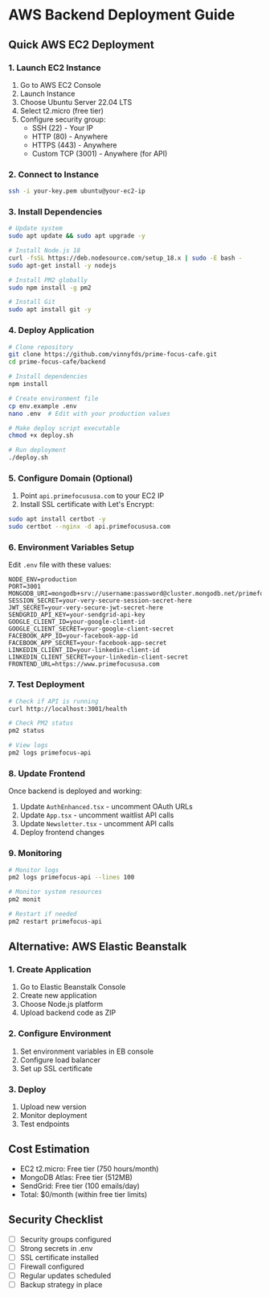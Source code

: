 # AWS Backend Deployment Guide

## Quick AWS EC2 Deployment

### 1. Launch EC2 Instance
1. Go to AWS EC2 Console
2. Launch Instance
3. Choose Ubuntu Server 22.04 LTS
4. Select t2.micro (free tier)
5. Configure security group:
   - SSH (22) - Your IP
   - HTTP (80) - Anywhere
   - HTTPS (443) - Anywhere
   - Custom TCP (3001) - Anywhere (for API)

### 2. Connect to Instance
```bash
ssh -i your-key.pem ubuntu@your-ec2-ip
```

### 3. Install Dependencies
```bash
# Update system
sudo apt update && sudo apt upgrade -y

# Install Node.js 18
curl -fsSL https://deb.nodesource.com/setup_18.x | sudo -E bash -
sudo apt-get install -y nodejs

# Install PM2 globally
sudo npm install -g pm2

# Install Git
sudo apt install git -y
```

### 4. Deploy Application
```bash
# Clone repository
git clone https://github.com/vinnyfds/prime-focus-cafe.git
cd prime-focus-cafe/backend

# Install dependencies
npm install

# Create environment file
cp env.example .env
nano .env  # Edit with your production values

# Make deploy script executable
chmod +x deploy.sh

# Run deployment
./deploy.sh
```

### 5. Configure Domain (Optional)
1. Point `api.primefocususa.com` to your EC2 IP
2. Install SSL certificate with Let's Encrypt:
```bash
sudo apt install certbot -y
sudo certbot --nginx -d api.primefocususa.com
```

### 6. Environment Variables Setup
Edit `.env` file with these values:

```env
NODE_ENV=production
PORT=3001
MONGODB_URI=mongodb+srv://username:password@cluster.mongodb.net/primefocus
SESSION_SECRET=your-very-secure-session-secret-here
JWT_SECRET=your-very-secure-jwt-secret-here
SENDGRID_API_KEY=your-sendgrid-api-key
GOOGLE_CLIENT_ID=your-google-client-id
GOOGLE_CLIENT_SECRET=your-google-client-secret
FACEBOOK_APP_ID=your-facebook-app-id
FACEBOOK_APP_SECRET=your-facebook-app-secret
LINKEDIN_CLIENT_ID=your-linkedin-client-id
LINKEDIN_CLIENT_SECRET=your-linkedin-client-secret
FRONTEND_URL=https://www.primefocususa.com
```

### 7. Test Deployment
```bash
# Check if API is running
curl http://localhost:3001/health

# Check PM2 status
pm2 status

# View logs
pm2 logs primefocus-api
```

### 8. Update Frontend
Once backend is deployed and working:

1. Update `AuthEnhanced.tsx` - uncomment OAuth URLs
2. Update `App.tsx` - uncomment waitlist API calls
3. Update `Newsletter.tsx` - uncomment API calls
4. Deploy frontend changes

### 9. Monitoring
```bash
# Monitor logs
pm2 logs primefocus-api --lines 100

# Monitor system resources
pm2 monit

# Restart if needed
pm2 restart primefocus-api
```

## Alternative: AWS Elastic Beanstalk

### 1. Create Application
1. Go to Elastic Beanstalk Console
2. Create new application
3. Choose Node.js platform
4. Upload backend code as ZIP

### 2. Configure Environment
1. Set environment variables in EB console
2. Configure load balancer
3. Set up SSL certificate

### 3. Deploy
1. Upload new version
2. Monitor deployment
3. Test endpoints

## Cost Estimation
- EC2 t2.micro: Free tier (750 hours/month)
- MongoDB Atlas: Free tier (512MB)
- SendGrid: Free tier (100 emails/day)
- Total: $0/month (within free tier limits)

## Security Checklist
- [ ] Security groups configured
- [ ] Strong secrets in .env
- [ ] SSL certificate installed
- [ ] Firewall configured
- [ ] Regular updates scheduled
- [ ] Backup strategy in place
